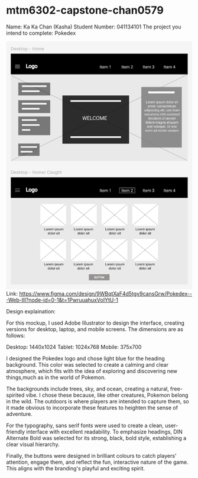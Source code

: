 # mtm6302-capstone-chan0579

Name: Ka Ka Chan (Kasha)
Student Number: 041134101
The project you intend to complete: Pokedex

![low-definition wireframe](Pokedex.png)
Link: https://www.figma.com/design/9WBqtXaF4d5tgy9cansGrw/Pokedex---Web-III?node-id=0-1&t=1PwruuahuxVoIYtU-1



Design explaination:

For this mockup, I used Adobe Illustrator to design the interface, creating versions for desktop, laptop, and mobile screens. The dimensions are as follows: 

Desktop: 1440x1024
Tablet: 1024x768
Mobile: 375x700

I designed the Pokedex logo and chose light blue for the heading background. This color was selected to create a calming and clear atmosphere, which fits with the idea of exploring and discovering new things,much as in the world of Pokemon.

The backgrounds include trees, sky, and ocean, creating a natural, free-spirited vibe. I chose these because, like other creatures, Pokemon belong in the wild. The outdoors is where players are intended to capture them, so it made obvious to incorporate these features to heighten the sense of adventure.

For the typography, sans serif fonts were used to create a clean, user-friendly interface with excellent readability. To emphasize headings, DIN Alternate Bold was selected for its strong, black, bold style, establishing a clear visual hierarchy.

Finally, the buttons were designed in brilliant colours to catch players' attention, engage them, and reflect the fun, interactive nature of the game. This aligns with the branding's playful and exciting spirit.